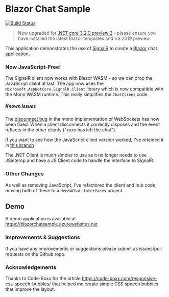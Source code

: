 # Blazor Chat Sample

[![Build Status](https://dev.azure.com/conficient/Need4Chat/_apis/build/status/conficient.Need4Chat?branchName=master)](https://dev.azure.com/conficient/Need4Chat/_build/latest?definitionId=2&branchName=master)

> Now upgraded for [.NET core 3.2.0 preview 2](https://devblogs.microsoft.com/aspnet/blazor-webassembly-3-2-0-preview-2-release-now-available/) - please ensure you have installed the latest Blazor templates and VS 2019 preview.

This application demonstrates the use of [SignalR](https://www.asp.net/signalr) 
to create a [Blazor](https://blazor.net/) chat application.

### Now JavaScript-Free!

The SignalR client now works with Blazor WASM - so we can drop the 
JavaScript client at last. The app now uses the
`Microsoft.AspNetCore.SignalR.Client` library which is now compatible 
with the Mono WASM runtime. This really simplifies the `ChatClient` code.

##### Known Issues

The [disconnect bug](https://github.com/mono/mono/issues/18628") in the mono implementation of WebSockets
    has now been fixed. When a client disconnects it correctly disposes and the event
    reflects in the other clients ("xxxx has left the chat").

If you want to see how the JavaScript client version worked, I've retained 
it in [this branch](https://github.com/conficient/Need4Chat/tree/netcore-3.2.0-preview1)

The .NET Client is much simpler to use as it no longer needs to use JSinterop and have a JS Client 
code to handle the interface to SignalR. 

### Other Changes

As well as removing JavaScript, I've refactored the client and hub code, moving both of 
these to a `Need4Chat.Interfaces` project.

## Demo

A demo application is available at https://blazorchatsample.azurewebsites.net 

### Improvements & Suggestions

If you have any improvements or suggestions please submit as issues/pull requests on the Github repo.

### Acknowledgements

Thanks to Code-Boxx for the article https://code-boxx.com/responsive-css-speech-bubbles/ 
that helped me create simple CSS speech bubbles that improve the layout.
